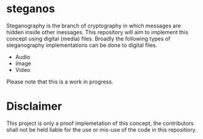 steganos
========

Steganography is the branch of cryptography in which messages are hidden inside other messages. This repository will aim to implement this concept using digital (media) files. Broadly the following types of steganography implementations can be done to digital files. 
* Audio
* Image
* Video
 
Please note that this is a work in progress.

Disclaimer
==========

This project is only a proof implemetation of this concept, the contributors shall not be held liable for the use or mis-use of the code in this repositiory.
